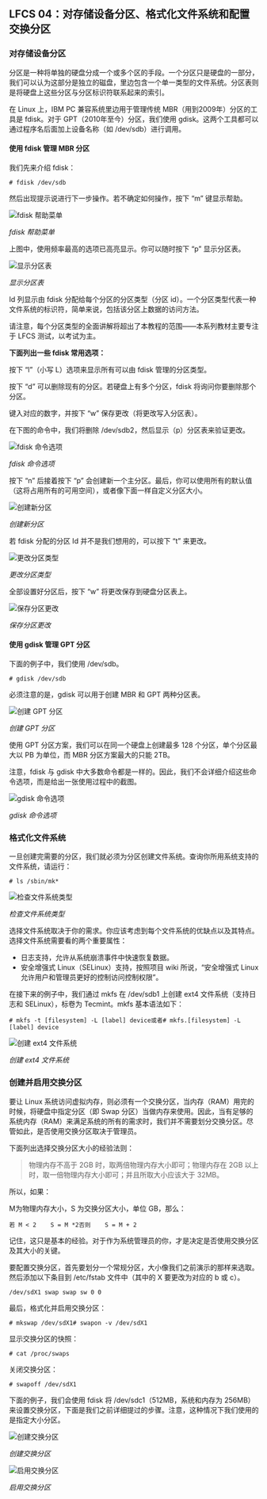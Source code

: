 ## LFCS 04：对存储设备分区、格式化文件系统和配置交换分区

### 对存储设备分区

分区是一种将单独的硬盘分成一个或多个区的手段。一个分区只是硬盘的一部分，我们可以认为这部分是独立的磁盘，里边包含一个单一类型的文件系统。分区表则是将硬盘上这些分区与分区标识符联系起来的索引。

在 Linux 上，IBM PC 兼容系统里边用于管理传统 MBR（用到2009年）分区的工具是 fdisk。对于 GPT（2010年至今）分区，我们使用 gdisk。这两个工具都可以通过程序名后面加上设备名称（如 /dev/sdb）进行调用。

#### 使用 fdisk 管理 MBR 分区

我们先来介绍 fdisk：

```
# fdisk /dev/sdb
```

然后出现提示说进行下一步操作。若不确定如何操作，按下 “m” 键显示帮助。

![fdisk 帮助菜单](https://dn-linuxcn.qbox.me/data/attachment/album/201604/04/052349vh0iosthplod5jiq.png)

*fdisk 帮助菜单*

上图中，使用频率最高的选项已高亮显示。你可以随时按下 “p” 显示分区表。

![显示分区表](https://dn-linuxcn.qbox.me/data/attachment/album/201604/04/052351wdx8ogb2kdhg5zkx.png)

*显示分区表*

Id 列显示由 fdisk 分配给每个分区的分区类型（分区 id）。一个分区类型代表一种文件系统的标识符，简单来说，包括该分区上数据的访问方法。

请注意，每个分区类型的全面讲解将超出了本教程的范围——本系列教材主要专注于 LFCS 测试，以考试为主。

**下面列出一些 fdisk 常用选项：**

按下 “l”（小写 L）选项来显示所有可以由 fdisk 管理的分区类型。

按下 “d” 可以删除现有的分区。若硬盘上有多个分区，fdisk 将询问你要删除那个分区。

键入对应的数字，并按下 “w” 保存更改（将更改写入分区表）。

在下图的命令中，我们将删除 /dev/sdb2，然后显示（p）分区表来验证更改。

![fdisk 命令选项](https://dn-linuxcn.qbox.me/data/attachment/album/201604/04/052353nphfjfjf6j1hvnzl.png)

*fdisk 命令选项*

按下 “n” 后接着按下 “p” 会创建新一个主分区。最后，你可以使用所有的默认值（这将占用所有的可用空间），或者像下面一样自定义分区大小。

![创建新分区](https://dn-linuxcn.qbox.me/data/attachment/album/201604/04/052355f0a3jjppj9uxbaua.png)

*创建新分区*

若 fdisk 分配的分区 Id 并不是我们想用的，可以按下 “t” 来更改。

![更改分区类型](https://dn-linuxcn.qbox.me/data/attachment/album/201604/04/052357pdqrotrrtrj10ov2.png)

*更改分区类型*

全部设置好分区后，按下 “w” 将更改保存到硬盘分区表上。

![保存分区更改](https://dn-linuxcn.qbox.me/data/attachment/album/201604/04/052358fjghg3it1oig4ih0.png)

*保存分区更改*

#### 使用 gdisk 管理 GPT 分区

下面的例子中，我们使用 /dev/sdb。

```
# gdisk /dev/sdb
```

必须注意的是，gdisk 可以用于创建 MBR 和 GPT 两种分区表。

![创建 GPT 分区](https://dn-linuxcn.qbox.me/data/attachment/album/201604/04/052359wttf81v84mzjj1u8.png)

*创建 GPT 分区*

使用 GPT 分区方案，我们可以在同一个硬盘上创建最多 128 个分区，单个分区最大以 PB 为单位，而 MBR 分区方案最大的只能 2TB。

注意，fdisk 与 gdisk 中大多数命令都是一样的。因此，我们不会详细介绍这些命令选项，而是给出一张使用过程中的截图。

![gdisk 命令选项](https://dn-linuxcn.qbox.me/data/attachment/album/201604/04/052401jndri4wwzkfi9w1w.png)

*gdisk 命令选项*

### 格式化文件系统

一旦创建完需要的分区，我们就必须为分区创建文件系统。查询你所用系统支持的文件系统，请运行：

```
# ls /sbin/mk*
```

![检查文件系统类型](https://dn-linuxcn.qbox.me/data/attachment/album/201604/04/052403mudh1vuw1cx0qdsw.png)

*检查文件系统类型*

选择文件系统取决于你的需求。你应该考虑到每个文件系统的优缺点以及其特点。选择文件系统需要看的两个重要属性：

- 日志支持，允许从系统崩溃事件中快速恢复数据。
- 安全增强式 Linux（SELinux）支持，按照项目 wiki 所说，“安全增强式 Linux 允许用户和管理员更好的控制访问控制权限”。

在接下来的例子中，我们通过 mkfs 在 /dev/sdb1 上创建 ext4 文件系统（支持日志和 SELinux），标卷为 Tecmint。mkfs 基本语法如下：

```
# mkfs -t [filesystem] -L [label] device或者# mkfs.[filesystem] -L [label] device
```

![创建 ext4 文件系统](https://dn-linuxcn.qbox.me/data/attachment/album/201604/04/052406lvtvyrztb7kymx9v.png)

*创建 ext4 文件系统*

### 创建并启用交换分区

要让 Linux 系统访问虚拟内存，则必须有一个交换分区，当内存（RAM）用完的时候，将硬盘中指定分区（即 Swap 分区）当做内存来使用。因此，当有足够的系统内存（RAM）来满足系统的所有的需求时，我们并不需要划分交换分区。尽管如此，是否使用交换分区取决于管理员。

下面列出选择交换分区大小的经验法则：

> 物理内存不高于 2GB 时，取两倍物理内存大小即可；物理内存在 2GB 以上时，取一倍物理内存大小即可；并且所取大小应该大于 32MB。

所以，如果：

M为物理内存大小，S 为交换分区大小，单位 GB，那么：

```
若 M < 2    S = M *2否则    S = M + 2
```

记住，这只是基本的经验。对于作为系统管理员的你，才是决定是否使用交换分区及其大小的关键。

要配置交换分区，首先要划分一个常规分区，大小像我们之前演示的那样来选取。然后添加以下条目到 /etc/fstab 文件中（其中的 X 要更改为对应的 b 或 c）。

```
/dev/sdX1 swap swap sw 0 0
```

最后，格式化并启用交换分区：

```
# mkswap /dev/sdX1# swapon -v /dev/sdX1
```

显示交换分区的快照：

```
# cat /proc/swaps
```

关闭交换分区：

```
# swapoff /dev/sdX1
```

下面的例子，我们会使用 fdisk 将 /dev/sdc1（512MB，系统和内存为 256MB）来设置交换分区，下面是我们之前详细提过的步骤。注意，这种情况下我们使用的是指定大小分区。

![创建交换分区](https://dn-linuxcn.qbox.me/data/attachment/album/201604/04/052408cc688zfk1zz6opp6.png)

*创建交换分区*

![启用交换分区](https://dn-linuxcn.qbox.me/data/attachment/album/201604/04/052410nqiabadsn3376kwz.png)

*启用交换分区*